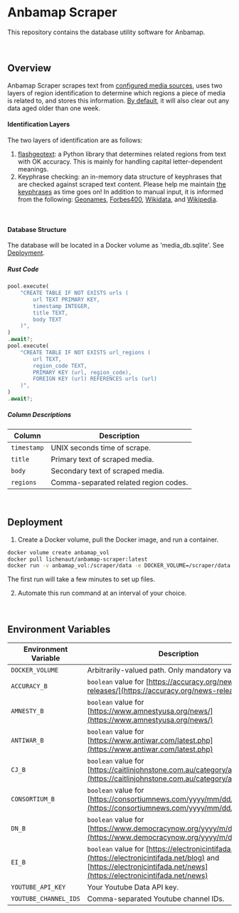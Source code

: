 # Anbamap Scraper

This repository contains the database utility software for Anbamap.

&nbsp;

## Overview

Anbamap Scraper scrapes text from [configured media sources](#environment-variables), uses two layers of region identification to determine which regions a piece of media is related to, and stores this information. [By default](#environment-variables), it will also clear out any data aged older than one week.

#### Identification Layers

The two layers of identification are as follows:

1. [flashgeotext](https://github.com/iwpnd/flashgeotext): a Python library that determines related regions from text with OK accuracy. This is mainly for handling capital letter-dependent meanings.
2. Keyphrase checking: an in-memory data structure of keyphrases that are checked against scraped text content. Please help me maintain [the keyphrases](https://github.com/lichenaut/anbamap-scraper/blob/main/src/scrape/region.rs) as time goes on! In addition to manual input, it is informed from the following: [Geonames](https://download.geonames.org/export/dump/), [Forbes400](https://forbes400.onrender.com/api/forbes400/getAllBillionaires), [Wikidata](https://www.wikidata.org/wiki/Wikidata:Main_Page), and [Wikipedia](https://en.wikipedia.org/w/api.php?action=query&prop=revisions&rvprop=content&rvslots=main&format=json&titles=List_of_largest_private_non-governmental_companies_by_revenue).

&nbsp;

#### Database Structure

The database will be located in a Docker volume as 'media_db.sqlite'. See [Deployment](#deployment).

##### Rust Code

```rust
pool.execute(
    "CREATE TABLE IF NOT EXISTS urls (
        url TEXT PRIMARY KEY,
        timestamp INTEGER,
        title TEXT,
        body TEXT
    )",
)
.await?;
pool.execute(
    "CREATE TABLE IF NOT EXISTS url_regions (
        url TEXT,
        region_code TEXT,
        PRIMARY KEY (url, region_code),
        FOREIGN KEY (url) REFERENCES urls (url)
    )",
)
.await?;
```

##### Column Descriptions

| Column      | Description                           |
| ----------- | ------------------------------------- |
| `timestamp` | UNIX seconds time of scrape.          |
| `title`     | Primary text of scraped media.        |
| `body`      | Secondary text of scraped media.      |
| `regions`   | Comma-separated related region codes. |

&nbsp;

## Deployment

1. Create a Docker volume, pull the Docker image, and run a container.

```bash
docker volume create anbamap_vol
docker pull lichenaut/anbamap-scraper:latest
docker run -v anbamap_vol:/scraper/data -e DOCKER_VOLUME=/scraper/data image-id
```

The first run will take a few minutes to set up files.

2. Automate this run command at an interval of your choice.

&nbsp;

## Environment Variables

| Environment Variable  | Description                                                                                                                                                                   |
| --------------------- | ----------------------------------------------------------------------------------------------------------------------------------------------------------------------------- |
| `DOCKER_VOLUME`       | Arbitrarily-valued path. Only mandatory variable.                                                                                                                             |
| `ACCURACY_B`          | `boolean` value for [https://accuracy.org/news-releases/](https://accuracy.org/news-releases/)                                                                                |
| `AMNESTY_B`           | `boolean` value for [https://www.amnestyusa.org/news/](https://www.amnestyusa.org/news/)                                                                                      |
| `ANTIWAR_B`           | `boolean` value for [https://www.antiwar.com/latest.php](https://www.antiwar.com/latest.php)                                                                                  |
| `CJ_B`                | `boolean` value for [https://caitlinjohnstone.com.au/category/article/](https://caitlinjohnstone.com.au/category/article/)                                                    |
| `CONSORTIUM_B`        | `boolean` value for [https://consortiumnews.com/yyyy/mm/dd/](https://consortiumnews.com/yyyy/mm/dd/)                                                                          |
| `DN_B`                | `boolean` value for [https://www.democracynow.org/yyyy/m/d/headlines](https://www.democracynow.org/yyyy/m/d/headlines)                                                        |
| `EI_B`                | `boolean` value for [https://electronicintifada.net/blog](https://electronicintifada.net/blog) and [https://electronicintifada.net/news](https://electronicintifada.net/news) |
| `YOUTUBE_API_KEY`     | Your Youtube Data API key.                                                                                                                                                    |
| `YOUTUBE_CHANNEL_IDS` | Comma-separated Youtube channel IDs.                                                                                                                                          |
